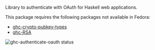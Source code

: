 Library to authenticate with OAuth for Haskell web applications.

This package requires the following packages not available in Fedora:

* [ghc-crypto-pubkey-types](../ghc-crypto-pubkey-types)
* [ghc-RSA](../ghc-RSA)

![ghc-authenticate-oauth status](https://copr.fedorainfracloud.org/coprs/dshea/bdcs-haskell-deps/package/ghc-authenticate-oauth/status_image/last_build.png)
